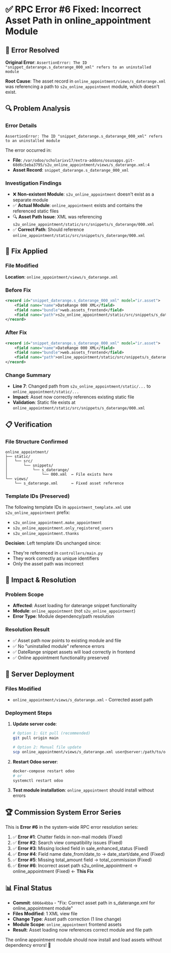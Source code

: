 # ✅ RPC Error #6 Fixed: Incorrect Asset Path in online_appointment Module

## 🚨 Error Resolved
**Original Error**: `AssertionError: The ID "snippet_daterange.s_daterange_000_xml" refers to an uninstalled module`

**Root Cause**: The asset record in `online_appointment/views/s_daterange.xml` was referencing a path to `s2u_online_appointment` module, which doesn't exist.

## 🔍 **Problem Analysis**

### Error Details
```
AssertionError: The ID "snippet_daterange.s_daterange_000_xml" refers to an uninstalled module
```

The error occurred in:
- **File**: `/var/odoo/scholarixv17/extra-addons/osusapps.git-68d6c5eba3795/s2u_online_appointment/views/s_daterange.xml:4`
- **Asset Record**: `snippet_daterange.s_daterange_000_xml`

### Investigation Findings
- ❌ **Non-existent Module**: `s2u_online_appointment` doesn't exist as a separate module
- ✅ **Actual Module**: `online_appointment` exists and contains the referenced static files
- 🔍 **Asset Path Issue**: XML was referencing `s2u_online_appointment/static/src/snippets/s_daterange/000.xml`
- ✅ **Correct Path**: Should reference `online_appointment/static/src/snippets/s_daterange/000.xml`

## 🔧 **Fix Applied**

### File Modified
**Location**: `online_appointment/views/s_daterange.xml`

### Before Fix
```xml
<record id="snippet_daterange.s_daterange_000_xml" model="ir.asset">
    <field name="name">DateRange 000 XML</field>
    <field name="bundle">web.assets_frontend</field>
    <field name="path">s2u_online_appointment/static/src/snippets/s_daterange/000.xml</field>
</record>
```

### After Fix
```xml
<record id="snippet_daterange.s_daterange_000_xml" model="ir.asset">
    <field name="name">DateRange 000 XML</field>
    <field name="bundle">web.assets_frontend</field>
    <field name="path">online_appointment/static/src/snippets/s_daterange/000.xml</field>
</record>
```

### Change Summary
- **Line 7**: Changed path from `s2u_online_appointment/static/...` to `online_appointment/static/...`
- **Impact**: Asset now correctly references existing static file
- **Validation**: Static file exists at `online_appointment/static/src/snippets/s_daterange/000.xml`

## 📋 **Verification**

### File Structure Confirmed
```
online_appointment/
├── static/
│   └── src/
│       └── snippets/
│           └── s_daterange/
│               └── 000.xml  ← File exists here
└── views/
    └── s_daterange.xml      ← Fixed asset reference
```

### Template IDs (Preserved)
The following template IDs in `appointment_template.xml` use `s2u_online_appointment` prefix:
- `s2u_online_appointment.make_appointment` 
- `s2u_online_appointment.only_registered_users`
- `s2u_online_appointment.thanks`

**Decision**: Left template IDs unchanged since:
- They're referenced in `controllers/main.py` 
- They work correctly as unique identifiers
- Only the asset path was incorrect

## 🎯 **Impact & Resolution**

### Problem Scope
- **Affected**: Asset loading for daterange snippet functionality
- **Module**: `online_appointment` (not `s2u_online_appointment`)
- **Error Type**: Module dependency/path resolution

### Resolution Result
- ✅ Asset path now points to existing module and file
- ✅ No "uninstalled module" reference errors
- ✅ DateRange snippet assets will load correctly in frontend
- ✅ Online appointment functionality preserved

## 🚀 **Server Deployment**

### Files Modified
- `online_appointment/views/s_daterange.xml` - Corrected asset path

### Deployment Steps
1. **Update server code**:
   ```bash
   # Option 1: Git pull (recommended)
   git pull origin main
   
   # Option 2: Manual file update
   scp online_appointment/views/s_daterange.xml user@server:/path/to/odoo/
   ```

2. **Restart Odoo server**:
   ```bash
   docker-compose restart odoo
   # or
   systemctl restart odoo
   ```

3. **Test module installation**: `online_appointment` should install without errors

## 🏆 **Commission System Error Series**

This is **Error #6** in the system-wide RPC error resolution series:

1. ✅ **Error #1**: Chatter fields in non-mail models (Fixed)
2. ✅ **Error #2**: Search view compatibility issues (Fixed)
3. ✅ **Error #3**: Missing locked field in sale_enhanced_status (Fixed)
4. ✅ **Error #4**: Field name date_from/date_to → date_start/date_end (Fixed)
5. ✅ **Error #5**: Missing total_amount field → total_commission (Fixed)
6. ✅ **Error #6**: Incorrect asset path s2u_online_appointment → online_appointment (Fixed) ← **This Fix**

## 📊 **Final Status**
- **Commit**: `6066e4bba` - "Fix: Correct asset path in s_daterange.xml for online_appointment module"
- **Files Modified**: 1 XML view file
- **Change Type**: Asset path correction (1 line change)
- **Module Scope**: `online_appointment` frontend assets
- **Result**: Asset loading now references correct module and file path

The online appointment module should now install and load assets without dependency errors! 🎉